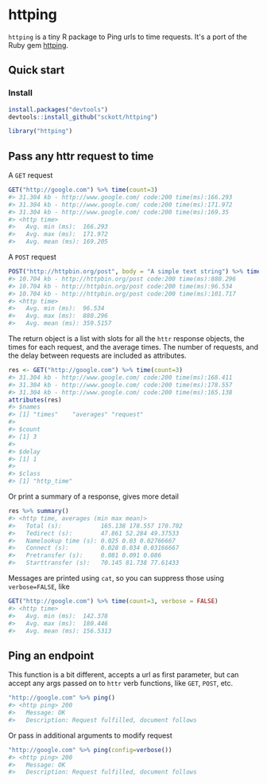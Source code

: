 httping
=======



`httping` is a tiny R package to Ping urls to time requests. It's a port of the Ruby gem [httping](https://github.com/jpignata/httping).

## Quick start

### Install


```r
install.packages("devtools")
devtools::install_github("sckott/httping")
```


```r
library("httping")
```

## Pass any httr request to time

A `GET` request


```r
GET("http://google.com") %>% time(count=3)
#> 31.304 kb - http://www.google.com/ code:200 time(ms):166.293
#> 31.304 kb - http://www.google.com/ code:200 time(ms):171.972
#> 31.304 kb - http://www.google.com/ code:200 time(ms):169.35
#> <http time>
#>   Avg. min (ms):  166.293
#>   Avg. max (ms):  171.972
#>   Avg. mean (ms): 169.205
```

A `POST` request


```r
POST("http://httpbin.org/post", body = "A simple text string") %>% time(count=3)
#> 10.704 kb - http://httpbin.org/post code:200 time(ms):880.296
#> 10.704 kb - http://httpbin.org/post code:200 time(ms):96.534
#> 10.704 kb - http://httpbin.org/post code:200 time(ms):101.717
#> <http time>
#>   Avg. min (ms):  96.534
#>   Avg. max (ms):  880.296
#>   Avg. mean (ms): 359.5157
```

The return object is a list with slots for all the `httr` response objects, the times for each request, and the average times. The number of requests, and 
the delay between requests are included as attributes. 


```r
res <- GET("http://google.com") %>% time(count=3)
#> 31.304 kb - http://www.google.com/ code:200 time(ms):168.411
#> 31.304 kb - http://www.google.com/ code:200 time(ms):178.557
#> 31.304 kb - http://www.google.com/ code:200 time(ms):165.138
attributes(res)
#> $names
#> [1] "times"    "averages" "request" 
#> 
#> $count
#> [1] 3
#> 
#> $delay
#> [1] 1
#> 
#> $class
#> [1] "http_time"
```

Or print a summary of a response, gives more detail


```r
res %>% summary()
#> <http time, averages (min max mean)>
#>   Total (s):           165.138 178.557 170.702
#>   Tedirect (s):        47.861 52.284 49.37533
#>   Namelookup time (s): 0.025 0.03 0.02766667
#>   Connect (s):         0.028 0.034 0.03166667
#>   Pretransfer (s):     0.081 0.091 0.086
#>   Starttransfer (s):   70.145 81.738 77.61433
```

Messages are printed using `cat`, so you can suppress those using `verbose=FALSE`, like 


```r
GET("http://google.com") %>% time(count=3, verbose = FALSE)
#> <http time>
#>   Avg. min (ms):  142.378
#>   Avg. max (ms):  180.446
#>   Avg. mean (ms): 156.5313
```


## Ping an endpoint

This function is a bit different, accepts a url as first parameter, but can accept any args passed on to `httr` verb functions, like `GET`, `POST`,  etc. 


```r
"http://google.com" %>% ping()
#> <http ping> 200
#>   Message: OK
#>   Description: Request fulfilled, document follows
```

Or pass in additional arguments to modify request


```r
"http://google.com" %>% ping(config=verbose())
#> <http ping> 200
#>   Message: OK
#>   Description: Request fulfilled, document follows
```
